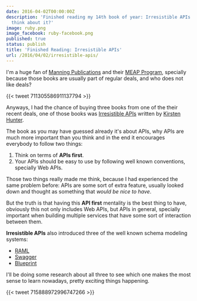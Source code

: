 ```yaml
---
date: 2016-04-02T00:00:00Z
description: 'Finished reading my 14th book of year: Irresistible APIs. What do I
  think about it?'
image: ruby.png
image_facebook: ruby-facebook.png
published: true
status: publish
title: 'Finished Reading: Irresistible APIs'
url: /2016/04/02/irresistible-apis/
---
```


I'm a huge fan of [Manning Publications](https://www.manning.com/) and their [MEAP Program](https://www.manning.com/meap-program), specially because those books are usually part of regular deals, and who does not like deals?

{{< tweet 711305586911137794 >}}

Anyways, I had the chance of buying three books from one of the their recent deals, one of those books was [Irresistible APIs](https://www.manning.com/books/irresistible-apis) written by [Kirsten Hunter](http://www.princesspolymath.com/princess_polymath/).

The book as you may have guessed already it's about APIs, why APIs are much more important than you think and in the end it encourages everybody to follow two things:

1. Think on terms of **APIs first**.
1. Your APIs should be easy to use by following well known conventions, specially Web APIs.

Those two things really made me think, because I had experienced the same problem before: APIs are some sort of extra feature, usually looked down and thought as something that _would be nice to have_.

But the truth is that having this **API first** mentality is the best thing to have, obviously this not only includes Web APIs, but APIs in general, specially important when building multiple services that have some sort of interaction between them.

**Irresistible APIs** also introduced three of the well known schema modeling systems:

* [RAML](http://raml.org/)
* [Swagger](http://swagger.io/)
* [Blueprint](https://apiblueprint.org/)

I'll be doing some research about all three to see which one makes the most sense to learn nowadays, pretty exciting things happening.

{{< tweet 715888972996747266 >}}
